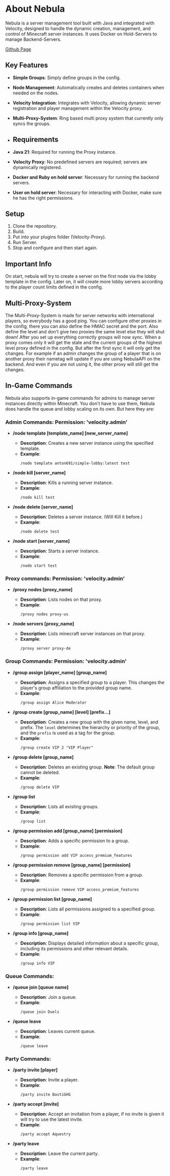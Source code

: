 # About Nebula

Nebula is a server management tool built with Java and integrated with Velocity, designed to handle the dynamic creation, management, and control of Minecraft server instances. It uses Docker on Hold-Servers to manage Backend-Servers.

[Github Page](https://github.com/aquestry/Nebula)

## Key Features

- **Simple Groups**: Simply define groups in the config.
- **Node Management**: Automatically creates and deletes containers when needed on the nodes.
- **Velocity Integration**: Integrates with Velocity, allowing dynamic server registration and player management within the Velocity proxy.
- **Multi-Proxy-System**: Ring based multi proxy system that currently only syncs the groups.

- ## Requirements

- **Java 21**: Required for running the Proxy instance.
- **Velocity Proxy**: No predefined servers are required; servers are dynamically registered.
- **Docker and Ruby on hold server**: Necessary for running the backend servers.
- **User on hold server**: Necessary for interacting with Docker, make sure he has the right permissions.

## Setup

1. Clone the repository.
2. Build.
3. Put into your plugins folder (Velocity-Proxy).
4. Run Server.
5. Stop and configure and then start again.

## Important Info

On start, nebula will try to create a server on the first node via the lobby template in the config.
Later on, it will create more lobby servers according to the player count limits defined in the config.

## Multi-Proxy-System

The Multi-Proxy-System is made for server networks with international players, so everybody has a good ping.
You can configure other proxies in the config, there you can also define the HMAC secret and the port.
Also define the level and don't give two proxies the same level else they will shut down!
After you set up everything correctly groups will now sync.
When a proxy comes only it will get the state and the current groups of the highest level proxy defined in the config.
But after the first sync it will only get the changes.
For example if an admin changes the group of a player that is on another proxy their nametag will update
if you are using NebulaAPI on the backend. And even if you are not using it, the other proxy will still get the changes.

## In-Game Commands

Nebula also supports in-game commands for admins to manage server instances directly within Minecraft.
You don't have to use them, Nebula does handle the queue and lobby scaling on its own.
But here they are:

### **Admin Commands:** **Permission: 'velocity.admin'**

- **/node template [template_name] [new_server_name]**
    - **Description**: Creates a new server instance using the specified template.
    - **Example**:
      ```
      /node template anton691/simple-lobby:latest test
      ```

- **/node kill [server_name]**
    - **Description**: Kills a running server instance.
    - **Example**:
      ```
      /node kill test
      ```

- **/node delete [server_name]**
    - **Description**: Deletes a server instance. (Will Kill it before.)
    - **Example**:
      ```
      /node delete test
      ```

- **/node start [server_name]**
    - **Description**: Starts a server instance.
    - **Example**:
      ```
      /node start test
      ```

### **Proxy commands:** **Permission: 'velocity.admin'**

- **/proxy nodes [proxy_name]**
    - **Description**: Lists nodes on that proxy.
    - **Example**:
      ```
      /proxy nodes proxy-us
      ```

- **/node servers [proxy_name]**
    - **Description**: Lists minecraft server instances on that proxy.
    - **Example**:
      ```
      /proxy server proxy-de
      ```

### **Group Commands:** **Permission: 'velocity.admin'**

- **/group assign [player_name] [group_name]**
    - **Description**: Assigns a specified group to a player. This changes the player's group affiliation to the provided group name.
    - **Example**:
      ```
      /group assign Alice Moderator
      ```

- **/group create [group_name] [level] [prefix...]**
    - **Description**: Creates a new group with the given name, level, and prefix. The `level` determines the hierarchy or priority of the group, and the `prefix` is used as a tag for the group.
    - **Example**:
      ```
      /group create VIP 2 "VIP Player"
      ```

- **/group delete [group_name]**
    - **Description**: Deletes an existing group. **Note**: The default group cannot be deleted.
    - **Example**:
      ```
      /group delete VIP
      ```

- **/group list**
    - **Description**: Lists all existing groups.
    - **Example**:
      ```
      /group list
      ```

- **/group permission add [group_name] [permission]**
    - **Description**: Adds a specific permission to a group.
    - **Example**:
      ```
      /group permission add VIP access_premium_features
      ```

- **/group permission remove [group_name] [permission]**
    - **Description**: Removes a specific permission from a group.
    - **Example**:
      ```
      /group permission remove VIP access_premium_features
      ```

- **/group permission list [group_name]**
    - **Description**: Lists all permissions assigned to a specified group.
    - **Example**:
      ```
      /group permission list VIP
      ```

- **/group info [group_name]**
    - **Description**: Displays detailed information about a specific group, including its permissions and other relevant details.
    - **Example**:
      ```
      /group info VIP
      ```

### **Queue Commands:**

- **/queue join [queue name]**
    - **Description**: Join a queue.
    - **Example**:
      ```
      /queue join Duels
      ```

- **/queue leave**
    - **Description**: Leaves current queue.
    - **Example**:
      ```
      /queue leave
      ```

### **Party Commands:**

- **/party invite [player]**
    - **Description**: Invite a player.
    - **Example**:
      ```
      /party invite BastiGHG
      ```

- **/party accept [invite]**
    - **Description**: Accept an invitation from a player, if no invite is given it will try to use the latest invite.
    - **Example**:
      ```
      /party accept Aquestry
      ```

- **/party leave**
    - **Description**: Leave the current party.
    - **Example**:
      ```
      /party leave
      ```